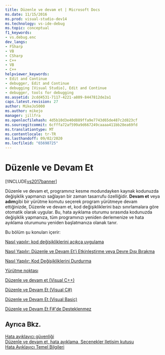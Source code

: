 ```yaml
---
title: Düzenle ve devam et | Microsoft Docs
ms.date: 11/15/2016
ms.prod: visual-studio-dev14
ms.technology: vs-ide-debug
ms.topic: conceptual
f1_keywords:
- vs.debug.enc
dev_langs:
- FSharp
- VB
- CSharp
- C++
- VB
- C++
helpviewer_keywords:
- Edit and Continue
- debugger, Edit and Continue
- debugging [Visual Studio], Edit and Continue
- debugger, tools for debugging
ms.assetid: 2cdd4531-7117-4221-a809-8447812de2a1
caps.latest.revision: 27
author: MikeJo5000
ms.author: mikejo
manager: jillfra
ms.openlocfilehash: 4d5b10d3e40d889ffa9e7743d65de487c2d823cf
ms.sourcegitcommit: 6cfffa72af599a9d667249caaaa411bb28ea69fd
ms.translationtype: MT
ms.contentlocale: tr-TR
ms.lasthandoff: 09/02/2020
ms.locfileid: "65698725"
---
```

# <a name="edit-and-continue"></a>Düzenle ve Devam Et
[!INCLUDE[vs2017banner](../includes/vs2017banner.md)]

Düzenle ve devam et, programınız kesme modundayken kaynak kodunuzda değişiklik yapmanızı sağlayan bir zaman tasarrufu özelliğidir. **Devam et** veya **adım**gibi bir yürütme komutu seçerek program yürütmeye devam ettiğinizde, Düzenle ve devam et, kod değişikliklerini bazı sınırlamalara göre otomatik olarak uygular. Bu, hata ayıklama oturumu sırasında kodunuzda değişiklik yapmanıza, tüm programınızı yeniden derlemenize ve hata ayıklama oturumunu yeniden başlatmanıza olanak tanır.  
  
 Bu bölüm şu konuları içerir:  
  
 [Nasıl yapılır: kod değişikliklerini açıkça uygulama](https://msdn.microsoft.com/89c4fce9-a3ef-432d-a840-67840b1c4be8)  
  
 [Nasıl Yapılır: Düzenle ve Devam Et'i Etkinleştirme veya Devre Dışı Bırakma](../debugger/how-to-enable-and-disable-edit-and-continue.md)  
  
 [Nasıl Yapılır: Kod Değişikliklerini Durdurma](../debugger/how-to-stop-code-changes.md)  
  
 [Yürütme noktası](https://msdn.microsoft.com/dd9855a7-b536-4e76-821f-27017829b996)  
  
 [Düzenle ve devam et (Visual C++)](../debugger/edit-and-continue-visual-cpp.md)  
  
 [Düzenle ve Devam Et (Visual C#)](../debugger/edit-and-continue-visual-csharp.md)  
  
 [Düzenle ve Devam Et (Visual Basic)](../debugger/edit-and-continue-visual-basic.md)  
  
 [Düzenle ve Devam Et F#'de Desteklenmez](../debugger/edit-and-continue-not-supported-for-f-hash.md)  
  
## <a name="see-also"></a>Ayrıca Bkz.  
 [Hata ayıklayıcı güvenliği](../debugger/debugger-security.md)   
 [Düzenle ve devam et, hata ayıklama, Seçenekler Iletişim kutusu](https://msdn.microsoft.com/library/009d225f-ef65-463f-a146-e4c518f86103)   
 [Hata Ayıklayıcı Temel Bilgileri](../debugger/debugger-basics.md)
